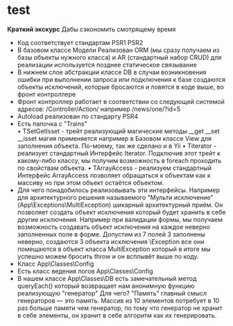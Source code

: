 # test
**Краткий экскурс**
Дабы сэкономить смотрящему время
<ul>
  <li> Код соответствует стандартам PSR1 PSR2 </li>
  <li> В базовом классе Модели Реализован ORM (мы сразу получаем из базы объекты нужного класса) и AR (стандартный набор CRUD) для реализации используется позднее статическое связывание </li>
  <li> В нижнем слое абстракции классе DB в случаи возникновения ошибки при выполнении запроса или подключения к базе создаются объекты исключений, которые бросаются и ловятся в коде выше, во фронт контроллере </li>

  <li> Фронт контроллер работает в соответствии со следующей системой адресов: /Controller/Action/ например /news/one/?id=5 </li>
  <li> Autoload реализован по стандарту PSR4 </li>

  <li> Есть папочка с "Trains"</li>
        • TSetGetIsset - трейт реализующий магические методы __get __set __isset магия применяется например в Базовом классе View для заполнения объекта. По-моему, так же сделано и в Yii
        • Titerator - реализует стандартный Интерфейс Iterator. Подключив этот трейт к какому-либо классу, мы получим возможность в foreach проходить по свойствам объекта.
        • TArrayAccess - реализуем стандартный Интерфейс ArrayAccess позволяет обращаться к объектам как к массиву но при этом объект остаётся объектом.
  
  <li> Для чего понадобилось реализовывать эти интерфейсы. Например для архитектурного решения называемого "Мульти исключение" (App\Exceptions\MultiException) шикарный архитектурный приём. 
  Он позволяет создать объект исключения который будет хранить в себе другие исключения. Например при валидации формы, 
  мы получаем возможность создавать объект исключения на каждое неверно заполненных поле в форме. Допустим из 7 полей 3 заполнены неверно, создаются 3 объекта исключения \Exception 
  все они помещаются в объект класса MultiException который в итоге мы успешно можем бросить throw и он всплывёт выше по коду.</li>
        
  <li> Класс App\Classes\Config</li>
  <li> Есть класс ведения логов App\Classes\Config</li>

  <li> В нашем классе App\Classes\DB есть замечательный метод queryEach() который возвращает нам анонимную функцию реализующую "генератор"
  Для чего? "Память" главный смысл генераторов — это память. Массив из 10 элементов потребует в 10 раз больше памяти чем генератор, по тому что генератор не хранит в себе элементы, он хранит в себе алгоритм как их генерировать.</li>
</ul>
